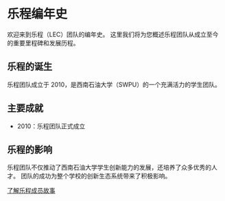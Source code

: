 # 乐程编年史

欢迎来到乐程（LEC）团队的编年史。
这里我们将为您概述乐程团队从成立至今的重要里程碑和发展历程。

## 乐程的诞生

乐程团队成立于 2010，是西南石油大学（SWPU）的一个充满活力的学生团队。

## 主要成就

- 2010：乐程团队正式成立

## 乐程的影响

乐程团队不仅推动了西南石油大学学生创新能力的发展，还培养了众多优秀的人才。
团队的成功为整个学校的创新生态系统带来了积极影响。

[了解乐程成员故事](/member-stories)

